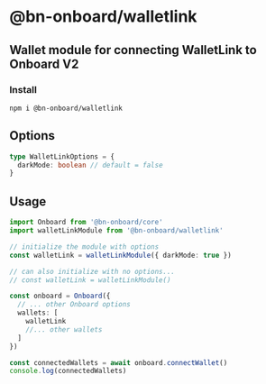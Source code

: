 # @bn-onboard/walletlink

## Wallet module for connecting WalletLink to Onboard V2

### Install

`npm i @bn-onboard/walletlink`

## Options

```typescript
type WalletLinkOptions = {
  darkMode: boolean // default = false
}
```

## Usage

```typescript
import Onboard from '@bn-onboard/core'
import walletLinkModule from '@bn-onboard/walletlink'

// initialize the module with options
const walletLink = walletLinkModule({ darkMode: true })

// can also initialize with no options...
// const walletLink = walletLinkModule()

const onboard = Onboard({
  // ... other Onboard options
  wallets: [
    walletLink
    //... other wallets
  ]
})

const connectedWallets = await onboard.connectWallet()
console.log(connectedWallets)
```
